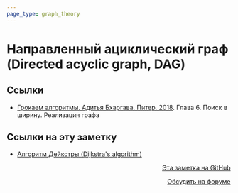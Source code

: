 ```yaml
---
page_type: graph_theory
---
```


# Направленный ациклический граф (Directed acyclic graph, DAG)



## Ссылки

* [Грокаем алгоритмы. Адитья Бхаргава. Питер. 2018](BhargavaGrokaemAlgoritmy2018.md). Глава 6. Поиск в ширину. Реализация графа 


## Ссылки на эту заметку

* [Алгоритм Дейкстры (Dijkstra's algorithm)](20221107232511.md)


<p v-pre style="text-align: right">
  <a href="https://github.com/Kverde/algorithms/blob/main/source/20221108000011.md" target="_blank">
  Эта заметка на GitHub
  </a>
</p>



<p v-pre style="text-align: right">
  <a href="https://discourse.comtext.space/new-topic?title=%D0%9D%D0%B0%D0%BF%D1%80%D0%B0%D0%B2%D0%BB%D0%B5%D0%BD%D0%BD%D1%8B%D0%B9%20%D0%B0%D1%86%D0%B8%D0%BA%D0%BB%D0%B8%D1%87%D0%B5%D1%81%D0%BA%D0%B8%D0%B9%20%D0%B3%D1%80%D0%B0%D1%84%20%28Directed%20acyclic%20graph%2C%20DAG%29&body=&category=algorithm" target="_blank">
  Обсудить на форуме
  </a>
</p>
